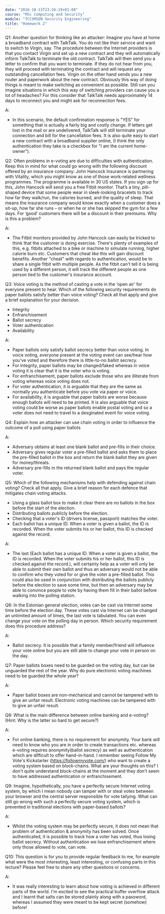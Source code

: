 ```yaml
---
date: "2016-10-13T23:26:19+01:00"
course: "MSc Computing and Security"
module: "7CCSMSEN Security Engineering"
title: "Homework 2"
---
```


Q1: Another question for thinking like an attacker: Imagine you have at home a broadband contract with TalkTalk. You do not like their service and want to switch to Virgin, say. The procedure between the Internet providers is that you contact Virgin and set up a new contract and they will automatically inform TalkTalk to terminate the old contract. TalkTalk will then send you a letter to confirm that you want to terminate. If they do not hear from you, they will proceed with terminating the contract and will request any outstanding cancellation fees. Virgin on the other hand sends you a new router and paperwork about the new contract. Obviously this way of doing things is meant to make switching as convenient as possible.
Still can you imagine situations in which this way of switching providers can cause you a lot of headaches? For this consider that TalkTalk needs approximately 14 days to reconnect you and might ask for reconnection fees.

A:
- In this scenario, the default confirmation response is "YES" for something that is actually a fairly big and costly change. If letters get lost in the mail or are undelivered, TalkTalk will still terminate your connection and bill for the cancellation fees. It is also quite easy to start a new contract with a broadband supplier online, (I think the only authentication they take is a checkbox for "I am the current home-owner").


Q2: Often problems in e-voting are due to difficulties with authentication. Keep this in mind for what could go wrong with the following discount offered by an insurance company: John Hancock Insurance is partnering with Vitality, which you might know as one of those work-related wellness programmes. The programme is available in 30 US states. If you sign up for this, John Hancock will send you a free Fitbit monitor. That’s a tiny, pill-shaped device that some people wear in sleek-looking bracelets to track how far they walk/run, the calories burned, and the quality of sleep. That means the insurance company would know exactly when a
customer does a sit-up, how far she runs – or when he or she has skipped the gym for a few days. For ‘good’ customers there will be a discount in their premiums. Why is this a problem?

A:
- The Fitbit monitors provided by John Hancock can easily be tricked to think that the customer is doing exercise. There's plenty of examples of this, e.g. fitbits attached to a bike or machine to simulate running, higher calorie burn etc. Customers that cheat like this will gain discount benefits. Another "cheat" with regards to authentication, would be to share a single fitbit with multiple people. As the fitbit can't tell it is being used by a different person, it will track the different people as one person tied to the customer's insurance account.


Q3: Voice voting is the method of casting a vote in the ‘open air’ for everyone present to hear. Which of the following security requirements do paper ballots satisfy better than voice voting? Check all that apply and give a brief explanation for your decision.

 - Integrity
 - Enfranchisement
 - Ballot secrecy
 - Voter authentication
 - Availability

A:
 - Paper ballots only satisfy ballot secrecy better than voice voting. In voice voting, everyone present at the voting event can see/hear how you've voted and therefore there is little-to-no ballot secrecy.
 - For integrity, paper ballots may be changed/faked whereas in voice voting it is clear that it is the voter who is voting.
 - For enfranchisement, paper ballots exclude those who are illiterate from voting whereas voice voting does not.
 - For voter authentication, it is arguable that they are the same as normally you authenticate before you vote via paper or voice.
 - For availability, it is arguable that paper ballots are worse because enough ballots will need to be printed. It is also arguable that voice voting could be worse as paper ballots enable postal voting and so a voter does not need to travel to a desginated event for voice voting.



Q4: Explain how an attacker can use chain voting in order to influence the outcome of a poll using paper ballots

A:
 - Adversary obtains at least one blank ballot and pre-fills in their choice.
 - Adversary gives regular voter a pre-filled ballot and asks them to place the pre-filled ballot in the box and return the blank ballot they are given for money/threats.
 - Adversary pre-fills in the returned blank ballot and pays the regular voter.



Q5: Which of the following mechanisms help with defending against chain voting? Check all that apply. Give a brief reason for each defence that mitigates chain voting attacks.

 - Using a glass ballot box to make it clear there are no ballots in the box before the start of the election.
 - Distributing ballots publicly before the election.
 - Checking that a voter's ID (drivers license, passport) matches the voter.
 - Each ballot has a unique ID. When a voter is given a ballot, the ID is recorded. When the voter submits his or her ballot, this ID is checked against the record.

A:

 - The last (Each ballot has a unique ID. When a voter is given a ballot, the ID is recorded. When the voter submits his or her ballot, this ID is checked against the record.), will certainly help as a voter will only be able to submit their own ballot and thus an adversary would not be able to confirm who they voted for or give the voter a pre-filled ballot. This could also be used in conjunction with distributing the ballots publicly before the election to save some time, but then an adversary may be able to convince people to vote by having them fill in their ballot before walking into the polling station.



Q6: In the Estonian general election, votes can be cast via Internet some time before the election day. These votes cast via Internet can be changed an unlimited amount of times, the last vote is tabulated. You can even change your vote on the polling day in person. Which security requirement does this procedure address?

A:
- Ballot secrecy. It is possible that a family member/friend will influence your vote online but you are still able to change your vote in person on the day.



Q7: Paper ballots boxes need to be guarded on the voting day, but can be unguarded the rest of the year. Why do pure electronic voting machines need to be guarded the whole year?

A:
 - Paper ballot boxes are non-mechanical and cannot be tampered with to give an unfair result. Electronic voting machines can be tampered with to give an unfair result.



Q8: What is the main difference between online banking and e-voting? (Hint: Why is the latter so hard to get secure?)

A:
 - For online banking, there is no requirement for anonymity. Your bank will need to know who you are in order to create transactions etc. whereas e-voting requires anonymity(ballot secrecy) as well as authentication which are difficult to offer hand-in-hand. I remember seeing Follow My Vote's Kickstarter (https://followmyvote.com/) who want to create a voting system based on block-chains. What are your thoughts on this? I don't quite understand block-chains at the moment and they don't seem to have addressed authentication or enfranchisement.



Q9: Imagine, hypothetically, you have a perfectly secure Internet voting system, by which I mean nobody can tamper with or steal votes between your browser and the central server responsible for vote tallying. What can still go wrong with such a perfectly secure voting system, which is prevented in traditional elections with paper-based ballots?

A:
- Whilst the voting system may be perfectly secure, it does not mean that problem of authentication & anonymity has been solved. Once authenticated, it is possible to track how a voter has voted, thus losing ballot secrecy. Without authentication we lose enfranchisement where only those allowed to vote, can vote.



Q10: This question is for you to provide regular feedback to me, for example what were the most interesting, least interesting, or confusing parts in this lecture? Please feel free to share any other questions or concerns.

A:
 - It was really interesting to learn about how voting is achieved in different parts of the world. I'm excited to see the practical buffer overflow attack and I learnt that salts can be stored plainly along with a password, whereas I assumed they were meant to be kept secret (somehow) before!
